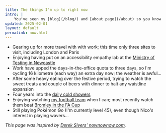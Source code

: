 ```yaml
---
title: The things I'm up to right now
intro: |
    You've seen my [blog](/blog/) and [about page](/about) so you know what I'm interested in and how I ended up doing what I do, but what am I up to *right now*?
updated: 2025-02-01
layout: default
permalink: now.html
---
```


- Gearing up for more travel with with work; this time only three sites to visit, including London and Paris
- Enjoying having put on an accessibility empathy lab at the [Ministry of Testing in Newcastle](https://qualityreobustom.blogspot.com/2025/01/sage-empathy-lab-210125.html)
- Work have upped the days-in-the-office quota to three days, so I'm cycling 16 kilometre (each way) an extra day now; the weather is awful…
- After some heavy eating over the festive period, trying to watch the sweet treats and couple of beers with dinner to halt any waistline expansion
- Four years into the [daily cold showers](https://www.bbc.co.uk/programmes/m000v83f)
- Enjoying watching [my football team](https://www.newcastleunited.com) when I can; most recently watch them beat [Bromley in the FA Cup](https://share.icloud.com/photos/079gMRuUmbHkKaCdna6o0KO7w)
- Still playing Pokémon Go (I'm currently level 45), even though Nico's interest in playing wavers…

<i>This page was inspired by [Derek Sivers' nownownow.com](https://nownownow.com/about).</i>
